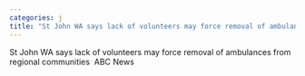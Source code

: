 ```yaml
---
categories: j
title: "St John WA says lack of volunteers may force removal of ambulances from regional communities  ABC News"
---
```

St John WA says lack of volunteers may force removal of ambulances from regional communities&nbsp;&nbsp;ABC News